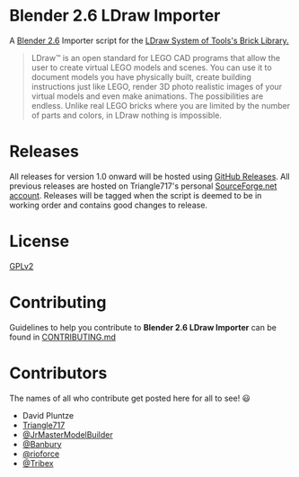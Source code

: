 Blender 2.6 LDraw Importer
==========================

A [Blender 2.6](http://www.blender.org) Importer script for the [LDraw System of Tools's Brick Library.](http://www.ldraw.org)

> LDraw&trade; is an open standard for LEGO CAD programs that allow the user to create virtual LEGO models and scenes. You can use it to document models
> you have physically built, create building instructions just like LEGO, render 3D photo realistic images of your virtual models and even make animations.
> The possibilities are endless. Unlike real LEGO bricks where you are limited by the number of parts and colors, in LDraw nothing is impossible.

Releases
========

All releases for version 1.0 onward will be hosted using [GitHub Releases](https://github.com/le717/Blender-2.6-LDraw-Importer/releases).
All previous releases are hosted on Triangle717's personal [SourceForge.net account](http://sourceforge.net/projects/le717.u/files/Blender/Blender%202.6%20LDraw%20Importer/).
Releases will be tagged when the script is deemed to be in working order and contains good changes to release.

License
=======

[GPLv2](http://www.gnu.org/licenses/gpl-2.0.html)

Contributing
============

Guidelines to help you contribute to **Blender 2.6 LDraw Importer** can be found in [CONTRIBUTING.md](Documentation/CONTRIBUTING.md)

Contributors
============

The names of all who contribute get posted here for all to see! :smiley:

* David Pluntze
* [Triangle717](https://github.com/le717)
* [@JrMasterModelBuilder](https://github.com/JrMasterModelBuilder)
* [@Banbury](https://github.com/Banbury)
* [@rioforce](https://github.com/rioforce)
* [@Tribex](https://github.com/Tribex)
